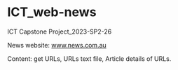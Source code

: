 # ICT_web-news
ICT Capstone Project_2023-SP2-26

News website: www.news.com.au

Content: get URLs, URLs text file, Article details of URLs.
